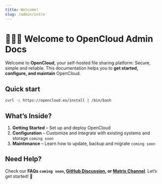 ```yaml
---
title: Welcome!
slug: /admin/intro
---
```


# 🙋🏻‍♀️ Welcome to OpenCloud Admin Docs

Welcome to **OpenCloud**, your self-hosted file sharing platform: Secure, simple and reliable. This documentation helps you to **get started, configure, and maintain** OpenCloud.  

## Quick start
```bash
curl -L https://opencloud.eu/install | /bin/bash
```


## What’s Inside?  
1. **Getting Started** – Set up and deploy OpenCloud  
2. **Configuration** – Customize and integrate with existing systems and storage `coming soon`
3. **Maintenance** – Learn how to update, backup and migrate `coming soon`

## Need Help?  
Check our **FAQs `coming soon`, [GitHub Discussion](https://github.com/orgs/opencloud-eu/discussions), or [Matrix Channel](https://matrix.to/#/#opencloud:matrix.org)**. Let’s get started! 🚀  
